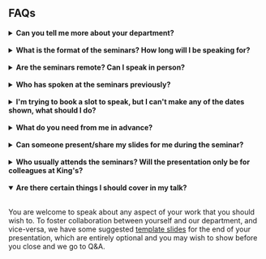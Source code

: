 ## FAQs

<details>
  
  <summary><b>Can you tell me more about your department?</b></summary>
  
  <br />
  
  The Department of Population Health Sciences is at the forefront of research into population health and primary care, social sciences and policy, epidemiology, informatics, statistics and health economics. 
  Based at King's College London's Guy's and Denmark hill campuses, the department comprises over 160 academics working with large datasets to better understand chronic conditions such as stroke, working to highlight and address inequalities in access to treatment, and working to evaluate therapies and different models of care. 
  More details about the department can be found <a href="https://www.kcl.ac.uk/slcps/our-departments/population-health-sciences">here</a>.   

</details>

<br />

<details>
  
  <summary><b>What is the format of the seminars? How long will I be speaking for?</b></summary>
  
  <br />
  
  Our seminars are an hour long and are held <b>every Wednesday</b> at <b>3pm</b> in the Autumn and Spring academic terms. 
  After a short introduction from the session chair, speakers usually present for around <b>40 minutes</b>, but speaking for a shorter period is also fine. 
  Following your presentation, the chair will host a <b>Q&A</b> for you, where staff from our department will be able to ask questions about (and hopefully provide useful input on) your work.    

</details>

<br />

<details>
  
  <summary><b>Are the seminars remote? Can I speak in person? </b></summary>
  
  <br />
  
  To make the session as accessible to everyone as possible, our seminars are <b>remote</b> by default. 
  Details about how to join the Teams call will be sent to you in advance of the day. 
  We ask that you join the session at <b>2.55</b> if possible, to give you a chance to check your slides, audio and microphone. 
  If you do not feel that your remote setup is suitable to give a presentation, we can arrange for the presentation to be given at King's. 
  Please let us know if this is the case.    

</details>

<br />

<details>
  
  <summary><b>Who has spoken at the seminars previously?</b></summary>
  
  <br />
  
  We have been lucky enough to have a range of speakers from impressive backgrounds present at our seminar series. You can find details of these presentations using the link to the left. 

</details>

<br />

<details>
  
  <summary><b>I'm trying to book a slot to speak, but I can't make any of the dates shown, what should I do?</b></summary>
  
  <br />
  
  We really appreciate your interest in speaking at our seminar series, and try our best to make available a wide range of dates for you to choose for your talk, as far in advance as possible. 
  While later dates might be preferable, it is important for us to fill the schedule chronologically. 
  We therefore ask for you to select from those dates currently shown, if at all possible. 
  If you have other events scheduled that clash with each of the hour slots shown, please get in touch, and we'll endeavour to let you know as soon as later slots become available.

</details>

<br />

<details>
  
  <summary><b>What do you need from me in advance?</b></summary>
  
  <br />
  
  We don’t require your slides in advance or anything like that, but a <b>title</b> for your talk, a <b>short biography</b>, and confirmation as to whether you are happy for your talk to be <b>recorded</b> or not, so it can be shared with colleagues who cannot join, would be great. 

</details>

<br />

<details>
  
  <summary><b>Can someone present/share my slides for me during the seminar?</b></summary>
  
  <br />
  
  The only person present at the seminar session in an organisational role will be the session chair, who will have to monitor the attendees throughout the session, pick up any questions that come through and generally ensure everything runs smoothly. 
  As such, we aren't able to share slides on behalf of our speakers, and ask that they do so directly from their own machines.
  As noted, a full check will take place prior to the seminar to ensure this can be done successfully.
  Should the process of screen sharing via Teams be unfamiliar, speakers are directed towards the following guidance: <a href="https://support.microsoft.com/en-us/office/show-your-screen-during-a-meeting-90c84e5a-b6fe-4ed4-9687-5923d230d3a7">Show your screen during a meeting</a>.   
  Otherwise, speakers are welcome to nominate a delegate to join the call on the day and share slides for them.
  Please do inform us of this in advance.

</details>

<br />

<details>
  
  <summary><b>Who usually attends the seminars? Will the presentation only be for colleagues at King's?</b></summary>
  
  <br />
  
  Our seminars are attended by people from our department and King's more widely. This usually includes postdocs and academics, as well as students (typically postgraduates). As we are a population health department, this is the typical background of those attending, however we are also often joined by people with a range of other expertise (e.g. computer science).  
  
  While most of our core audience attend from King's, we often welcome external individuals into our seminar audience too.   

</details>

<br />

<details open>
  
  <summary><b>Are there certain things I should cover in my talk?</b></summary>
  
  <br />
  
  You are welcome to speak about any aspect of your work that you should wish to. 
  To foster collaboration between yourself and our department, and vice-versa, we have some suggested <a href="kclphs-seminar-template.pptx">template slides</a> for the end of your presentation, which are entirely optional and you may wish to show before you close and we go to Q&A.    

</details>
